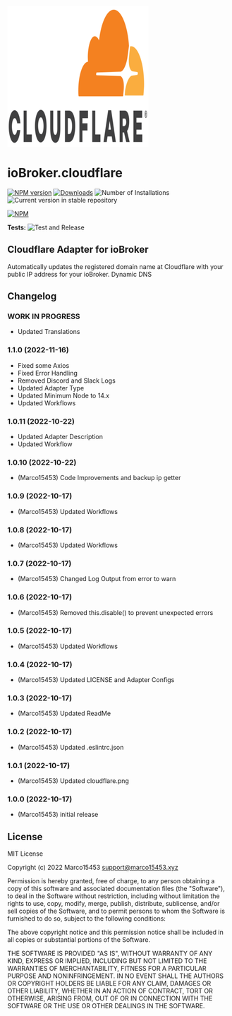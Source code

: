 ![Logo](admin/cloudflare.png)
# ioBroker.cloudflare

[![NPM version](https://img.shields.io/npm/v/iobroker.cloudflare.svg)](https://www.npmjs.com/package/iobroker.cloudflare)
[![Downloads](https://img.shields.io/npm/dm/iobroker.cloudflare.svg)](https://www.npmjs.com/package/iobroker.cloudflare)
![Number of Installations](https://iobroker.live/badges/cloudflare-installed.svg)
![Current version in stable repository](https://iobroker.live/badges/cloudflare-stable.svg)

[![NPM](https://nodei.co/npm/iobroker.cloudflare.png?downloads=true)](https://nodei.co/npm/iobroker.cloudflare/)

**Tests:** ![Test and Release](https://github.com/Marco15453/ioBroker.cloudflare/workflows/Test%20and%20Release/badge.svg)

## Cloudflare Adapter for ioBroker
Automatically updates the registered domain name at Cloudflare with your public IP address for your ioBroker. Dynamic DNS

## Changelog
<!--
	Placeholder for the next version (at the beginning of the line):
	### **WORK IN PROGRESS**
-->
### **WORK IN PROGRESS**
* Updated Translations

### 1.1.0 (2022-11-16)
* Fixed some Axios
* Fixed Error Handling
* Removed Discord and Slack Logs
* Updated Adapter Type
* Updated Minimum Node to 14.x
* Updated Workflows

### 1.0.11 (2022-10-22)
* Updated Adapter Description
* Updated Workflow

### 1.0.10 (2022-10-22)
* (Marco15453) Code Improvements and backup ip getter

### 1.0.9 (2022-10-17)
* (Marco15453) Updated Workflows

### 1.0.8 (2022-10-17)
* (Marco15453) Updated Workflows

### 1.0.7 (2022-10-17)
* (Marco15453) Changed Log Output from error to warn

### 1.0.6 (2022-10-17)
* (Marco15453) Removed this.disable() to prevent unexpected errors

### 1.0.5 (2022-10-17)
* (Marco15453) Updated Workflows

### 1.0.4 (2022-10-17)
* (Marco15453) Updated LICENSE and Adapter Configs

### 1.0.3 (2022-10-17)
* (Marco15453) Updated ReadMe

### 1.0.2 (2022-10-17)
* (Marco15453) Updated .eslintrc.json

### 1.0.1 (2022-10-17)
* (Marco15453) Updated cloudflare.png

### 1.0.0 (2022-10-17)
* (Marco15453) initial release

## License
MIT License

Copyright (c) 2022 Marco15453 <support@marco15453.xyz>

Permission is hereby granted, free of charge, to any person obtaining a copy
of this software and associated documentation files (the "Software"), to deal
in the Software without restriction, including without limitation the rights
to use, copy, modify, merge, publish, distribute, sublicense, and/or sell
copies of the Software, and to permit persons to whom the Software is
furnished to do so, subject to the following conditions:

The above copyright notice and this permission notice shall be included in all
copies or substantial portions of the Software.

THE SOFTWARE IS PROVIDED "AS IS", WITHOUT WARRANTY OF ANY KIND, EXPRESS OR
IMPLIED, INCLUDING BUT NOT LIMITED TO THE WARRANTIES OF MERCHANTABILITY,
FITNESS FOR A PARTICULAR PURPOSE AND NONINFRINGEMENT. IN NO EVENT SHALL THE
AUTHORS OR COPYRIGHT HOLDERS BE LIABLE FOR ANY CLAIM, DAMAGES OR OTHER
LIABILITY, WHETHER IN AN ACTION OF CONTRACT, TORT OR OTHERWISE, ARISING FROM,
OUT OF OR IN CONNECTION WITH THE SOFTWARE OR THE USE OR OTHER DEALINGS IN THE
SOFTWARE.